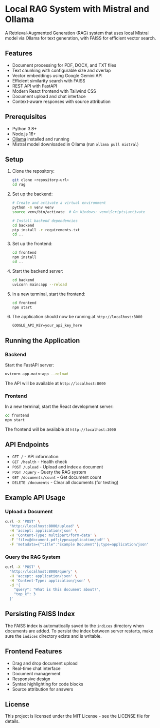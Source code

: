# Local RAG System with Mistral and Ollama

A Retrieval-Augmented Generation (RAG) system that uses local Mistral model via Ollama for text generation, with FAISS for efficient vector search.

## Features

- Document processing for PDF, DOCX, and TXT files
- Text chunking with configurable size and overlap
- Vector embeddings using Google Gemini API
- Efficient similarity search with FAISS
- REST API with FastAPI
- Modern React frontend with Tailwind CSS
- Document upload and chat interface
- Context-aware responses with source attribution

## Prerequisites

- Python 3.8+
- Node.js 16+
- [Ollama](https://ollama.ai/) installed and running
- Mistral model downloaded in Ollama (run `ollama pull mistral`)

## Setup

1. Clone the repository:
   ```bash
   git clone <repository-url>
   cd rag
   ```

2. Set up the backend:
   ```bash
   # Create and activate a virtual environment
   python -m venv venv
   source venv/bin/activate  # On Windows: venv\Scripts\activate

   # Install backend dependencies
   cd backend
   pip install -r requirements.txt
   cd ..
   ```

3. Set up the frontend:
   ```bash
   cd frontend
   npm install
   cd ..
   ```

4. Start the backend server:
   ```bash
   cd backend
   uvicorn main:app --reload
   ```

5. In a new terminal, start the frontend:
   ```bash
   cd frontend
   npm start
   ```

6. The application should now be running at `http://localhost:3000`
   ```
   GOOGLE_API_KEY=your_api_key_here
   ```

## Running the Application

### Backend

Start the FastAPI server:
```bash
uvicorn app.main:app --reload
```

The API will be available at `http://localhost:8000`

### Frontend

In a new terminal, start the React development server:
```bash
cd frontend
npm start
```

The frontend will be available at `http://localhost:3000`

## API Endpoints

- `GET /` - API information
- `GET /health` - Health check
- `POST /upload` - Upload and index a document
- `POST /query` - Query the RAG system
- `GET /documents/count` - Get document count
- `DELETE /documents` - Clear all documents (for testing)

## Example API Usage

### Upload a Document

```bash
curl -X 'POST' \
  'http://localhost:8000/upload' \
  -H 'accept: application/json' \
  -H 'Content-Type: multipart/form-data' \
  -F 'file=@document.pdf;type=application/pdf' \
  -F 'metadata={"title":"Example Document"};type=application/json'
```

### Query the RAG System

```bash
curl -X 'POST' \
  'http://localhost:8000/query' \
  -H 'accept: application/json' \
  -H 'Content-Type: application/json' \
  -d '{
    "query": "What is this document about?",
    "top_k": 3
  }'
```

## Persisting FAISS Index

The FAISS index is automatically saved to the `indices` directory when documents are added. To persist the index between server restarts, make sure the `indices` directory exists and is writable.

## Frontend Features

- Drag and drop document upload
- Real-time chat interface
- Document management
- Responsive design
- Syntax highlighting for code blocks
- Source attribution for answers

## License

This project is licensed under the MIT License - see the LICENSE file for details.
